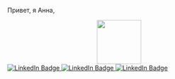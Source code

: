 Привет, я Анна,
<div id="header" align="center">
  <img src="https://media.giphy.com/media/M9gbBd9nbDrOTu1Mqx/giphy.gif" width="100"/>
</div>

<div id="badges">
  <a href="https://www.kaggle.com/matveevaanna">
    <img src="https://img.shields.io/badge/Kaggle-blue?style=for-the-badge&logo=kaggle&logoColor=white" alt="LinkedIn Badge"/>
  </a>
  <a href="https://t.me/@Anna_pakir">
    <img src="https://img.shields.io/badge/Telegram-blue?style=for-the-badge&logo=telegram&logoColor=white" alt="LinkedIn Badge"/>
  </a>
  <a href="https://www.kaggle.com/matveevaanna">
    <img src="https://img.shields.io/badge/Kaggle-blue?style=for-the-badge&logo=kaggle&logoColor=white" alt="LinkedIn Badge"/>
  </a>
</div>

